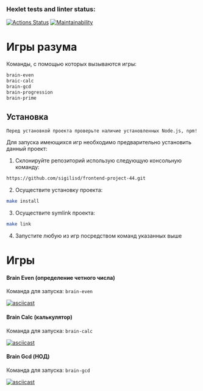 ### Hexlet tests and linter status:
[![Actions Status](https://github.com/sigilisd/frontend-project-44/actions/workflows/hexlet-check.yml/badge.svg)](https://github.com/sigilisd/frontend-project-44/actions)
[![Maintainability](https://api.codeclimate.com/v1/badges/418e8fc5cd622487d206/maintainability)](https://codeclimate.com/github/sigilisd/frontend-project-44/maintainability)

# Игры разума

Команды, с помощью которых вызываются игры:

```bash
brain-even
braic-calc
brain-gcd
brain-progression
brain-prime
```

## Установка

```
Перед установкой проекта проверьте наличие установленных Node.js, npm!
```

Для запуска имеющихся игр необходимо предварительно установить данный проект:

1. Склонируйте репозиторий использую следующую консольную команду:

```bash
https://github.com/sigilisd/frontend-project-44.git
```

2. Осуществите установку проекта:

```bash
make install
```

3. Осуществите symlink проекта:

```bash
make link
```

4. Запустите любую из игр посредством команд указанных выше

# Игры

#### Brain Even (определение четного числа)

Команда для запуска: `brain-even`

[![asciicast](https://asciinema.org/a/9yGhJvHZsZ0MOqfxxhrVk0tpA.svg)](https://asciinema.org/a/9yGhJvHZsZ0MOqfxxhrVk0tpA)

#### Brain Calc (калькулятор)

Команда для запуска: `brain-calc`

[![asciicast](https://asciinema.org/a/iFsf1FcrlisHDv6ThEcmJdGaJ.svg)](https://asciinema.org/a/iFsf1FcrlisHDv6ThEcmJdGaJ)

#### Brain Gcd (НОД)

Команда для запуска: `brain-gcd`

[![asciicast](https://asciinema.org/a/EIKBY8p5nEvFL1nUQNfcgEa7q.svg)](https://asciinema.org/a/EIKBY8p5nEvFL1nUQNfcgEa7q)
